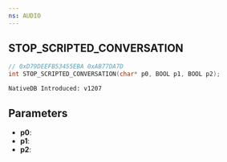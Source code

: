 ```yaml
---
ns: AUDIO
---
```

## STOP_SCRIPTED_CONVERSATION

```c
// 0xD79DEEFB53455EBA 0xAB77DA7D
int STOP_SCRIPTED_CONVERSATION(char* p0, BOOL p1, BOOL p2);
```

```
NativeDB Introduced: v1207
```

## Parameters
* **p0**:
* **p1**:
* **p2**:
